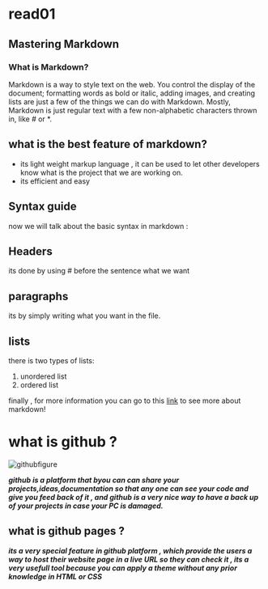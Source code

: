 # read01 

## Mastering Markdown
### What is Markdown?

Markdown is a way to style text on the web. You control the display of the document; formatting words as bold or italic, adding images,
and creating lists are just a few of the things we can do with Markdown. Mostly, Markdown is just regular text with a few non-alphabetic
characters thrown in, like # or *.

## what is the best feature of markdown?
 * its light weight markup language , it can be used to let other developers know what is the project that we are working on.
 * its efficient and easy
## Syntax guide
now we will talk about the basic syntax in markdown :
## Headers
its done by using # before the sentence what we want
## paragraphs 
its by simply writing what you want in the file.
## lists
there is two types of lists:
 1. unordered list
 2. ordered list

finally , for more information you can go to this [link](https://guides.github.com/features/mastering-markdown/) to see more about markdown!


# what is github ?

![githubfigure](https://www.howtogeek.com/wp-content/uploads/2017/09/1-github-explained.png?height=200p&trim=2,2,2,2)

***github is a platform that byou can can share your projects,ideas,documentation so that any one can see your code and give you feed back of it , and github is a very nice way to have a back up of your projects in case your PC is damaged.***

## what is github pages ?

***its a very special feature in github platform , which provide the users a way to host their website page in a live URL so they can check it , its a very usefull tool because you can apply a theme without any prior knowledge in HTML or CSS***




